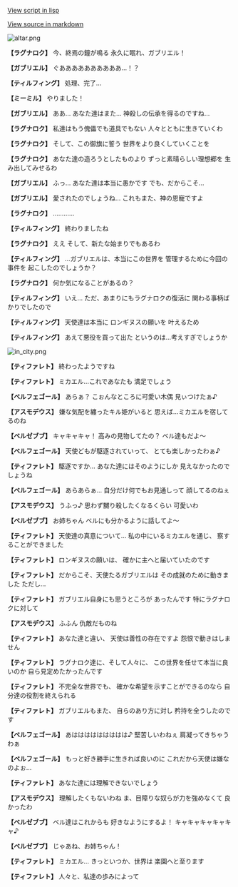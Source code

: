 [View script in lisp](../scripts/202316220.txt)

[View source in markdown](202316220.md)

![altar.png](../images/backgrounds/altar.png)

**【ラグナロク】**
今、終焉の鐘が鳴る
永久に眠れ、ガブリエル！

**【ガブリエル】**
ぐああああああああああ…！？

**【ティルフィング】**
処理、完了…

**【ミーミル】**
やりました！

**【ガブリエル】**
ああ…
あなた達はまた…
神殺しの伝承を得るのですね…

**【ラグナロク】**
私達はもう傀儡でも道具でもない
人々とともに生きていくわ

**【ラグナロク】**
そして、この御旗に誓う
世界をより良くしていくことを

**【ラグナロク】**
あなた達の造ろうとしたものより
ずっと素晴らしい理想郷を
生み出してみせるわ

**【ガブリエル】**
ふっ…
あなた達は本当に愚かです
でも、だからこそ…

**【ガブリエル】**
愛されたのでしょうね…
これもまた、神の恩寵ですよ

**【ラグナロク】**
…………

**【ティルフィング】**
終わりましたね

**【ラグナロク】**
ええ
そして、新たな始まりでもあるわ

**【ティルフィング】**
…ガブリエルは、本当にこの世界を
管理するために今回の事件を
起こしたのでしょうか？

**【ラグナロク】**
何か気になることがあるの？

**【ティルフィング】**
いえ…
ただ、あまりにもラグナロクの復活に
関わる事柄ばかりでしたので

**【ティルフィング】**
天使達は本当に
ロンギヌスの願いを
叶えるため

**【ティルフィング】**
あえて悪役を買って出た
というのは…考えすぎでしょうか

![in_city.png](../images/backgrounds/in_city.png)

**【ティファレト】**
終わったようですね

**【ティファレト】**
ミカエル…これであなたも
満足でしょう

**【ベルフェゴール】**
あらぁ？
こぉんなところに可愛い木偶
見ぃつけたぁ♪

**【アスモデウス】**
嫌な気配を纏ったキル姫がいると
思えば…ミカエルを宿してるのね

**【ベルゼブブ】**
キャキャキャ！
高みの見物してたの？
ベル達もだよ～

**【ベルフェゴール】**
天使どもが駆逐されていって、
とても楽しかったわぁ♪

**【ティファレト】**
駆逐ですか…
あなた達にはそのようにしか
見えなかったのでしょうね

**【ベルフェゴール】**
あらあらぁ…
自分だけ何でもお見通しって
顔してるのねぇ

**【アスモデウス】**
うふっ♪
思わず嬲り殺したくなるくらい
可愛いわ

**【ベルゼブブ】**
お姉ちゃん
ベルにも分かるように話してよ～

**【ティファレト】**
天使達の真意について…
私の中にいるミカエルを通じ、
察することができました

**【ティファレト】**
ロンギヌスの願いは、
確かに主へと届いていたのです

**【ティファレト】**
だからこそ、天使たるガブリエルは
その成就のために動きました
ただし…

**【ティファレト】**
ガブリエル自身にも思うところが
あったんです
特にラグナロクに対して

**【アスモデウス】**
ふふん
仇敵だものね

**【ティファレト】**
あなた達と違い、
天使は善性の存在ですよ
怨恨で動きはしません

**【ティファレト】**
ラグナロク達に、そして人々に、
この世界を任せて本当に良いのか
自ら見定めたかったんです

**【ティファレト】**
不完全な世界でも、
確かな希望を示すことができるのなら
自分達の役割を終えられる

**【ティファレト】**
ガブリエルもまた、
自らのあり方に対し
矜持を全うしたのです

**【ベルフェゴール】**
あははははははははは♪
堅苦しいわねぇ
肩凝ってきちゃうわぁ

**【ベルフェゴール】**
もっと好き勝手に生きれば良いのに
これだから天使は嫌なのよぉ…

**【ティファレト】**
あなた達には理解できないでしょう

**【アスモデウス】**
理解したくもないわね
ま、目障りな奴らが力を強めなくて
良かったわ

**【ベルゼブブ】**
ベル達はこれからも
好きなようにするよ！
キャキャキャキャキャ♪

**【ベルゼブブ】**
じゃあね、お姉ちゃん！

**【ティファレト】**
ミカエル…
きっといつか、世界は
楽園へと至ります

**【ティファレト】**
人々と、私達の歩みによって

